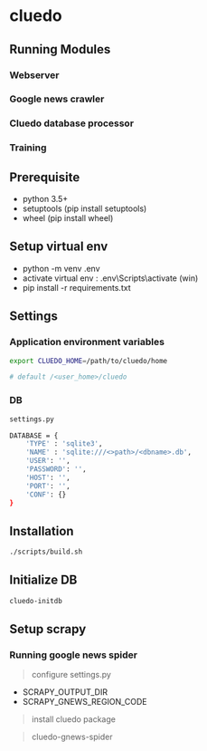 # cluedo


## Running Modules

### Webserver

### Google news crawler

### Cluedo database processor

### Training

## Prerequisite

* python 3.5+
* setuptools (pip install setuptools)
* wheel (pip install wheel)

## Setup virtual env

* python -m venv .env
* activate virtual env : .env\Scripts\activate (win)
* pip install -r requirements.txt

## Settings

### Application environment variables

```sh
export CLUEDO_HOME=/path/to/cluedo/home

# default /<user_home>/cluedo
```

### DB
```sh
settings.py 

DATABASE = {
    'TYPE' : 'sqlite3',
    'NAME' : 'sqlite:///<>path>/<dbname>.db',
    'USER': '',
    'PASSWORD': '',
    'HOST': '',
    'PORT': '',
    'CONF': {}
}
```

## Installation

```sh
./scripts/build.sh
```

## Initialize DB

```sh
cluedo-initdb
```

## Setup scrapy

### Running google news spider
> configure settings.py
* SCRAPY_OUTPUT_DIR
* SCRAPY_GNEWS_REGION_CODE


> install cluedo package <br/>

> cluedo-gnews-spider
